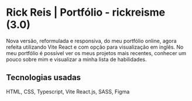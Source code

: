# Rick Reis | Portfólio - rickreisme (3.0)

Nova versão, reformulada e responsiva, do meu portfólio online, agora refeita utilizando Vite React e com opção para visualização em inglês. No meu portfólio é possível ver os meus projetos mais recentes, conhecer um pouco sobre mim e visualizar a minha lista de habilidades.

## Tecnologias usadas

HTML, CSS, Typescript, Vite React.js, SASS, Figma